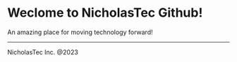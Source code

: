 # Weclome to NicholasTec Github!

An amazing place for moving technology forward!


---
NicholasTec Inc. @2023
